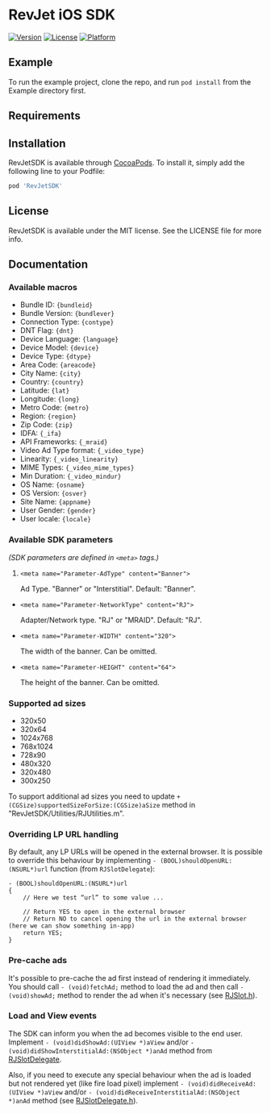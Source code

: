 # RevJet iOS SDK

[![Version](https://img.shields.io/cocoapods/v/RevJetSDK.svg?style=flat)](https://cocoapods.org/pods/RevJetSDK)
[![License](https://img.shields.io/cocoapods/l/RevJetSDK.svg?style=flat)](https://cocoapods.org/pods/RevJetSDK)
[![Platform](https://img.shields.io/cocoapods/p/RevJetSDK.svg?style=flat)](https://cocoapods.org/pods/RevJetSDK)

## Example

To run the example project, clone the repo, and run `pod install` from the Example directory first.

## Requirements

## Installation

RevJetSDK is available through [CocoaPods](https://cocoapods.org). To install
it, simply add the following line to your Podfile:

```ruby
pod 'RevJetSDK'
```

## License

RevJetSDK is available under the MIT license. See the LICENSE file for more info.


## Documentation

### Available macros

* Bundle ID: ```{bundleid}```
* Bundle Version: ```{bundlever}```
* Connection Type: ```{contype}```
* DNT Flag: ```{dnt}```
* Device Language: ```{language}```
* Device Model: ```{device}```
* Device Type: ```{dtype}```
* Area Code: ```{areacode}```
* City Name: ```{city}```
* Country: ```{country}```
* Latitude: ```{lat}```
* Longitude: ```{long}```
* Metro Code: ```{metro}```
* Region: ```{region}```
* Zip Code: ```{zip}```
* IDFA: ```{_ifa}```
* API Frameworks: ```{_mraid}```
* Video Ad Type format: ```{_video_type}```
* Linearity: ```{_video_linearity}```
* MIME Types: ```{_video_mime_types}```
* Min Duration: ```{_video_mindur}```
* OS Name: ```{osname}```
* OS Version: ```{osver}```
* Site Name: ```{appname}```
* User Gender: ```{gender}```
* User locale: ```{locale}```

### Available SDK parameters

_(SDK parameters are defined in ```<meta>``` tags.)_

1. ```<meta name="Parameter-AdType" content="Banner">```

   Ad Type. "Banner" or "Interstitial". Default: "Banner".

* ```<meta name="Parameter-NetworkType" content="RJ">```

  Adapter/Network type. "RJ" or "MRAID". Default: "RJ".

* ```<meta name="Parameter-WIDTH" content="320">```

  The width of the banner. Can be omitted.

* ```<meta name="Parameter-HEIGHT" content="64">```

  The height of the banner. Can be omitted.

### Supported ad sizes

* 320x50
* 320x64
* 1024x768
* 768x1024
* 728x90
* 480x320
* 320x480
* 300x250

To support additional ad sizes you need to update ```+ (CGSize)supportedSizeForSize:(CGSize)aSize``` method in
"RevJetSDK/Utilities/RJUtilities.m".
 
### Overriding LP URL handling

By default, any LP URLs will be opened in the external browser.
It is possible to override this behaviour by implementing ```- (BOOL)shouldOpenURL:(NSURL*)url``` function (from ```RJSlotDelegate```):
```
- (BOOL)shouldOpenURL:(NSURL*)url
{
    // Here we test “url” to some value ...
 
    // Return YES to open in the external browser
    // Return NO to cancel opening the url in the external browser (here we can show something in-app)
    return YES; 
}
```

### Pre-cache ads

It's possible to pre-cache the ad first instead of rendering it immediately.
You should call ```- (void)fetchAd;``` method to load the ad and then call ```- (void)showAd;``` method to render
the ad when it's necessary (see [RJSlot.h](RevJetSDK/RJSlot.h)).

### Load and View events

The SDK can inform you when the ad becomes visible to the end user. Implement ```- (void)didShowAd:(UIView *)aView```
and/or ```- (void)didShowInterstitialAd:(NSObject *)anAd``` method from [RJSlotDelegate](RevJetSDK/RJSlotDelegate.h).

Also, if you need to execute any special behaviour when the ad is loaded but not rendered yet (like fire load pixel)
implement ```- (void)didReceiveAd:(UIView *)aView``` and/or ```- (void)didReceiveInterstitialAd:(NSObject *)anAd```
method (see [RJSlotDelegate.h](RevJetSDK/RJSlotDelegate.h)).
